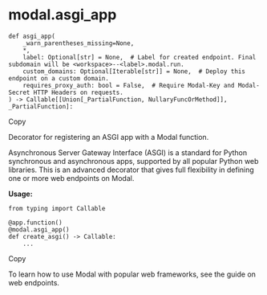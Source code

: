 # modal.asgi_app

    
    
    def asgi_app(
        _warn_parentheses_missing=None,
        *,
        label: Optional[str] = None,  # Label for created endpoint. Final subdomain will be <workspace>--<label>.modal.run.
        custom_domains: Optional[Iterable[str]] = None,  # Deploy this endpoint on a custom domain.
        requires_proxy_auth: bool = False,  # Require Modal-Key and Modal-Secret HTTP Headers on requests.
    ) -> Callable[[Union[_PartialFunction, NullaryFuncOrMethod]], _PartialFunction]:

Copy

Decorator for registering an ASGI app with a Modal function.

Asynchronous Server Gateway Interface (ASGI) is a standard for Python
synchronous and asynchronous apps, supported by all popular Python web
libraries. This is an advanced decorator that gives full flexibility in
defining one or more web endpoints on Modal.

**Usage:**

    
    
    from typing import Callable
    
    @app.function()
    @modal.asgi_app()
    def create_asgi() -> Callable:
        ...

Copy

To learn how to use Modal with popular web frameworks, see the guide on web
endpoints.

